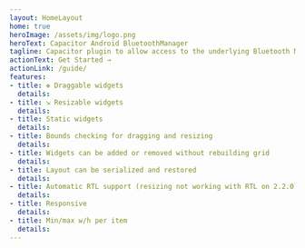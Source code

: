 ```yaml
---
layout: HomeLayout
home: true
heroImage: /assets/img/logo.png
heroText: Capacitor Android BluetoothManager
tagline: Capacitor plugin to allow access to the underlying Bluetooth Manager 
actionText: Get Started →
actionLink: /guide/
features:
- title: ✥ Draggable widgets
  details:
- title: ⇲ Resizable widgets
  details:
- title: Static widgets
  details: 
- title: Bounds checking for dragging and resizing
  details: 
- title: Widgets can be added or removed without rebuilding grid
  details: 
- title: Layout can be serialized and restored
  details: 
- title: Automatic RTL support (resizing not working with RTL on 2.2.0)
  details: 
- title: Responsive
  details: 
- title: Min/max w/h per item
  details: 
---
```


<HomeFooter></HomeFooter>

